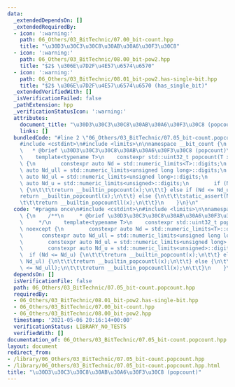 ```yaml
---
data:
  _extendedDependsOn: []
  _extendedRequiredBy:
  - icon: ':warning:'
    path: 06_Others/03_BitTechnic/07.00_bit-count.hpp
    title: "\u30D3\u30C3\u30C8\u30AB\u30A6\u30F3\u30C8"
  - icon: ':warning:'
    path: 06_Others/03_BitTechnic/08.00_bit-pow2.hpp
    title: "$2$ \u306E\u7D2F\u4E57\u6574\u6570"
  - icon: ':warning:'
    path: 06_Others/03_BitTechnic/08.01_bit-pow2.has-single-bit.hpp
    title: "$2$ \u306E\u7D2F\u4E57\u6574\u6570 (has_single_bit)"
  _extendedVerifiedWith: []
  _isVerificationFailed: false
  _pathExtension: hpp
  _verificationStatusIcon: ':warning:'
  attributes:
    document_title: "\u30D3\u30C3\u30C8\u30AB\u30A6\u30F3\u30C8 (popcount)"
    links: []
  bundledCode: "#line 2 \"06_Others/03_BitTechnic/07.05_bit-count.popcount.hpp\"\n\
    #include <cstdint>\n#include <limits>\n\nnamespace __bit_count {\n    /**\n  \
    \   * @brief \u30D3\u30C3\u30C8\u30AB\u30A6\u30F3\u30C8 (popcount)\n     */\n\
    \    template<typename T>\n    constexpr std::uint32_t popcount(T x) noexcept\
    \ {\n        constexpr auto Nd = std::numeric_limits<T>::digits;\n        constexpr\
    \ auto Nd_ull = std::numeric_limits<unsigned long long>::digits;\n        constexpr\
    \ auto Nd_ul = std::numeric_limits<unsigned long>::digits;\n        constexpr\
    \ auto Nd_u = std::numeric_limits<unsigned>::digits;\n        if (Nd <= Nd_u)\
    \ {\n\t\t\treturn __builtin_popcount(x);\n\t\t} else if (Nd <= Nd_ul) {\n\t\t\t\
    return __builtin_popcountl(x);\n\t\t} else {\n\t\t\tstatic_assert(Nd <= Nd_ull);\n\
    \t\t\treturn __builtin_popcountll(x);\n\t\t}\n    }\n}\n"
  code: "#pragma once\n#include <cstdint>\n#include <limits>\n\nnamespace __bit_count\
    \ {\n    /**\n     * @brief \u30D3\u30C3\u30C8\u30AB\u30A6\u30F3\u30C8 (popcount)\n\
    \     */\n    template<typename T>\n    constexpr std::uint32_t popcount(T x)\
    \ noexcept {\n        constexpr auto Nd = std::numeric_limits<T>::digits;\n  \
    \      constexpr auto Nd_ull = std::numeric_limits<unsigned long long>::digits;\n\
    \        constexpr auto Nd_ul = std::numeric_limits<unsigned long>::digits;\n\
    \        constexpr auto Nd_u = std::numeric_limits<unsigned>::digits;\n      \
    \  if (Nd <= Nd_u) {\n\t\t\treturn __builtin_popcount(x);\n\t\t} else if (Nd <=\
    \ Nd_ul) {\n\t\t\treturn __builtin_popcountl(x);\n\t\t} else {\n\t\t\tstatic_assert(Nd\
    \ <= Nd_ull);\n\t\t\treturn __builtin_popcountll(x);\n\t\t}\n    }\n}\n"
  dependsOn: []
  isVerificationFile: false
  path: 06_Others/03_BitTechnic/07.05_bit-count.popcount.hpp
  requiredBy:
  - 06_Others/03_BitTechnic/08.01_bit-pow2.has-single-bit.hpp
  - 06_Others/03_BitTechnic/07.00_bit-count.hpp
  - 06_Others/03_BitTechnic/08.00_bit-pow2.hpp
  timestamp: '2021-05-06 20:16:14+00:00'
  verificationStatus: LIBRARY_NO_TESTS
  verifiedWith: []
documentation_of: 06_Others/03_BitTechnic/07.05_bit-count.popcount.hpp
layout: document
redirect_from:
- /library/06_Others/03_BitTechnic/07.05_bit-count.popcount.hpp
- /library/06_Others/03_BitTechnic/07.05_bit-count.popcount.hpp.html
title: "\u30D3\u30C3\u30C8\u30AB\u30A6\u30F3\u30C8 (popcount)"
---
```

